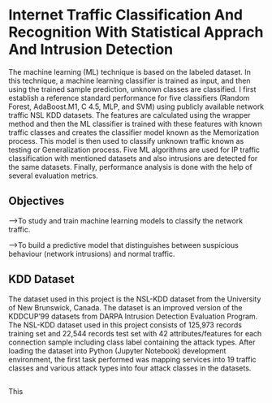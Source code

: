 # Internet Traffic Classification And Recognition With Statistical Apprach And Intrusion Detection
The machine learning (ML) technique is based on the labeled dataset. In this technique, a machine learning classifier is trained as input, and then using the trained sample prediction, unknown classes are classified. I first establish a reference standard performance for five classifiers (Random Forest, AdaBoost.M1, C 4.5, MLP, and SVM) using publicly available network traffic NSL KDD datasets. The features are calculated using the wrapper method and then the ML classifier is trained with these features with known traffic classes and creates the classifier model known as the Memorization process. This model is then used to classify unknown traffic known as testing or Generalization process. Five ML algorithms are used for IP traffic classification with mentioned datasets and also intrusions are detected for the same datasets. Finally, 
performance analysis is done with the help of several evaluation metrics.

## Objectives
-->To study and train machine learning models to classify the network traffic.

-->To build a predictive model that distinguishes between suspicious behaviour (network intrusions) and normal traffic.

## KDD Dataset 
The dataset used in this project is the NSL-KDD dataset from the University of New Brunswick, Canada. The dataset is an improved version of the KDDCUP’99 datasets from DARPA Intrusion Detection Evaluation Program. The NSL-KDD dataset used in this project consists of 125,973 records training set and 22,544 records test set with 42 attributes/features for each connection sample including class label containing the attack types. After loading the dataset into Python (Jupyter Notebook) development environment, the first task performed was mapping services into 19 traffic classes and various attack types into four attack classes in the datasets.

##   
This

